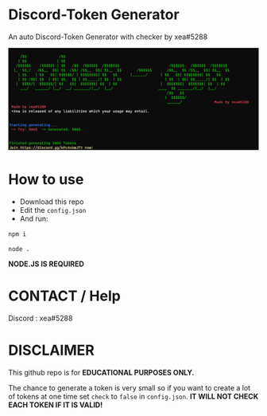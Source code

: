 # Discord-Token Generator
An auto Discord-Token Generator with checker by xea#5288

<img src="https://github.com/xeaa/token-gen/blob/main/pic.png?raw=true"/>

# How to use

- Download this repo
- Edit the `config.json`
- And run:
```
npm i
```

```
node .
```
**NODE.JS IS REQUIRED**

# CONTACT / Help 
Discord : xea#5288

# DISCLAIMER
This github repo is for **EDUCATIONAL PURPOSES ONLY.**

The chance to generate a token is very small so if you want to create a lot of tokens at one time set `check` to `false` in `config.json`. **IT WILL NOT CHECK EACH TOKEN IF IT IS VALID!**
